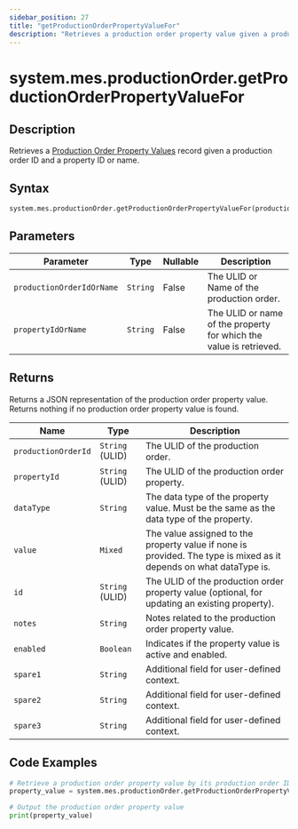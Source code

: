 ```yaml
---
sidebar_position: 27
title: "getProductionOrderPropertyValueFor"
description: "Retrieves a production order property value given a production order object and a property object."
---
```


# system.mes.productionOrder.getProductionOrderPropertyValueFor

## Description

Retrieves a [Production Order Property Values](../../data-model/production-order-model/production-order-property-value) record given
a production order ID and a property ID or name.

## Syntax

```python
system.mes.productionOrder.getProductionOrderPropertyValueFor(productionOrderIdOrName, propertyIdOrName)
```

## Parameters

| Parameter                 | Type     | Nullable | Description                                                        |
|---------------------------|----------|----------|--------------------------------------------------------------------|
| `productionOrderIdOrName` | `String` | False    | The ULID or Name of the production order.                          |
| `propertyIdOrName`        | `String` | False    | The ULID or name of the property for which the value is retrieved. |

## Returns

Returns a JSON representation of the production order property value. Returns nothing if no production order property value is found.

| Name                | Type            | Description                                                                                                        |
|---------------------|-----------------|--------------------------------------------------------------------------------------------------------------------|
| `productionOrderId` | `String` (ULID) | The ULID of the production order.                                                                                  |
| `propertyId`        | `String` (ULID) | The ULID of the production order property.                                                                         |
| `dataType`          | `String`        | The data type of the property value. Must be the same as the data type of the property.                            |
| `value`             | `Mixed`         | The value assigned to the property value if none is provided. The type is mixed as it depends on what dataType is. |
| `id`                | `String` (ULID) | The ULID of the production order property value (optional, for updating an existing property).                     |
| `notes`             | `String`        | Notes related to the production order property value.                                                              |
| `enabled`           | `Boolean`       | Indicates if the property value is active and enabled.                                                             |
| `spare1`            | `String`        | Additional field for user-defined context.                                                                         |
| `spare2`            | `String`        | Additional field for user-defined context.                                                                         |
| `spare3`            | `String`        | Additional field for user-defined context.                                                                         |

## Code Examples

```python
# Retrieve a production order property value by its production order ID and property ID or name
property_value = system.mes.productionOrder.getProductionOrderPropertyValueFor('01JPMTA7K3-E8EHA4MD-7C304P4Z', 'Batch Size')

# Output the production order property value
print(property_value)
```
